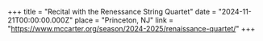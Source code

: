 +++
title = "Recital with the Renessance String Quartet"
date = "2024-11-21T00:00:00.000Z"
place = "Princeton, NJ"
link = "https://www.mccarter.org/season/2024-2025/renaissance-quartet/"
+++